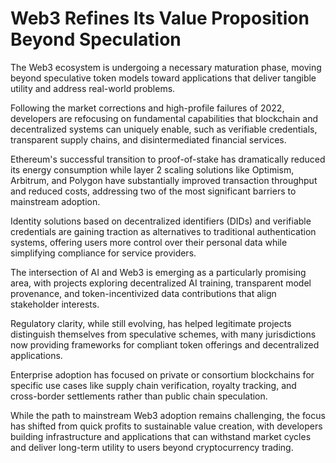 # Web3 Refines Its Value Proposition Beyond Speculation

The Web3 ecosystem is undergoing a necessary maturation phase, moving beyond speculative token models toward applications that deliver tangible utility and address real-world problems.

Following the market corrections and high-profile failures of 2022, developers are refocusing on fundamental capabilities that blockchain and decentralized systems can uniquely enable, such as verifiable credentials, transparent supply chains, and disintermediated financial services.

Ethereum's successful transition to proof-of-stake has dramatically reduced its energy consumption while layer 2 scaling solutions like Optimism, Arbitrum, and Polygon have substantially improved transaction throughput and reduced costs, addressing two of the most significant barriers to mainstream adoption.

Identity solutions based on decentralized identifiers (DIDs) and verifiable credentials are gaining traction as alternatives to traditional authentication systems, offering users more control over their personal data while simplifying compliance for service providers.

The intersection of AI and Web3 is emerging as a particularly promising area, with projects exploring decentralized AI training, transparent model provenance, and token-incentivized data contributions that align stakeholder interests.

Regulatory clarity, while still evolving, has helped legitimate projects distinguish themselves from speculative schemes, with many jurisdictions now providing frameworks for compliant token offerings and decentralized applications.

Enterprise adoption has focused on private or consortium blockchains for specific use cases like supply chain verification, royalty tracking, and cross-border settlements rather than public chain speculation.

While the path to mainstream Web3 adoption remains challenging, the focus has shifted from quick profits to sustainable value creation, with developers building infrastructure and applications that can withstand market cycles and deliver long-term utility to users beyond cryptocurrency trading.